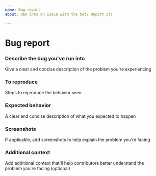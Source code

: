 ```yaml
---
name: Bug report
about: Ran into an issue with the bot? Report it!

---
```


# Bug report

### Describe the bug you've run into

Give a clear and concise description of the problem you're experiencing

### To reproduce

Steps to reproduce the behavior seen

### Expected behavior

A clear and concise description of what you expected to happen

### Screenshots

If applicable, add screenshots to help explain the problem you're facing

### Additional context

Add additional context that'll help contributors better understand the problem you're facing (optional)